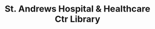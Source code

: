 ---
layout: repo
title: "St. Andrews Hospital & Healthcare Ctr Library"
id: 2419
permalink: repos/2419/
---